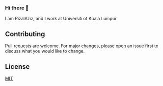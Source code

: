 ### Hi there 👋

I am RizalAziz, and I work at Universiti of Kuala Lumpur 

## Contributing

Pull requests are welcome. For major changes, please open an issue first
to discuss what you would like to change.


## License

[MIT](https://choosealicense.com/licenses/mit/)



<!--
**mrrizalaziz/mrrizalaziz** is a ✨ _special_ ✨ repository because its `README.md` (this file) appears on your GitHub profile.

Here are some ideas to get you started:

- 🔭 I’m currently working on ...
- 🌱 I’m currently learning ...
- 👯 I’m looking to collaborate on ...
- 🤔 I’m looking for help with ...
- 💬 Ask me about ...
- 📫 How to reach me: ...
- 😄 Pronouns: ...
- ⚡ Fun fact: ...
-->
